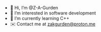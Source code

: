 - 👋 Hi, I’m @Z-A-Gurden
- 👀 I’m interested in software development
- 🌱 I’m currently learning C++
- ✉️  Contact me at zakgurden@proton.me

<!---
Z-A-Gurden/Z-A-Gurden is a ✨ special ✨ repository because its `README.md` (this file) appears on your GitHub profile.
You can click the Preview link to take a look at your changes.
--->
